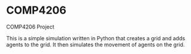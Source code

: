 # COMP4206
COMP4206 Project

This is a simple simulation written in Python that creates a grid and adds agents to the grid. It then simulates the movement of agents on the grid.
